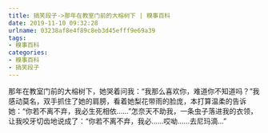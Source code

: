 ```yaml
---
title: 搞笑段子->那年在教室门前的大榕树下 | 糗事百科
date: 2019-11-10 09:32:28
urlname: 03238af8e4f89c8eb3d45efff9e69a39
tags: 
- 糗事百科
categories:
- 糗事百科
- 搞笑段子
---
```

那年在教室门前的大榕树下，她哭着问我：“我那么喜欢你，难道你不知道吗？”我感动莫名，双手抓住了她的肩膀，看着她梨花带雨的脸庞，本打算温柔的告诉她：“你若不离不弃，我必生死相依……”怎奈天不助我，一条虫子落进我的衣领，让我咬牙切齿地说成了：“你若不离不弃，我必……哎呦……去尼玛滴…”


